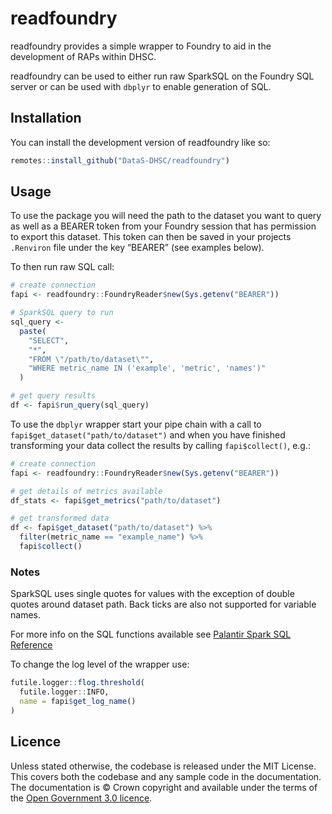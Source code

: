 
<!-- README.md is generated from README.Rmd. Please edit that file -->

# readfoundry

readfoundry provides a simple wrapper to Foundry to aid in the
development of RAPs within DHSC.

readfoundry can be used to either run raw SparkSQL on the Foundry SQL
server or can be used with `dbplyr` to enable generation of SQL.

## Installation

You can install the development version of readfoundry like so:

``` r
remotes::install_github("DataS-DHSC/readfoundry")
```

## Usage

To use the package you will need the path to the dataset you want to
query as well as a BEARER token from your Foundry session that has
permission to export this dataset. This token can then be saved in your
projects `.Renviron` file under the key “BEARER” (see examples below).

To then run raw SQL call:

``` r
# create connection
fapi <- readfoundry::FoundryReader$new(Sys.getenv("BEARER"))

# SparkSQL query to run
sql_query <- 
  paste(
    "SELECT",
    "*",
    "FROM \"/path/to/dataset\"",
    "WHERE metric_name IN ('example', 'metric', 'names')"
  )

# get query results
df <- fapi$run_query(sql_query)
```

To use the `dbplyr` wrapper start your pipe chain with a call to
`fapi$get_dataset("path/to/dataset")` and when you have finished
transforming your data collect the results by calling `fapi$collect()`,
e.g.:

``` r
# create connection
fapi <- readfoundry::FoundryReader$new(Sys.getenv("BEARER"))

# get details of metrics available
df_stats <- fapi$get_metrics("path/to/dataset")

# get transformed data
df <- fapi$get_dataset("path/to/dataset") %>%
  filter(metric_name == "example_name") %>%
  fapi$collect()
```

### Notes

SparkSQL uses single quotes for values with the exception of double
quotes around dataset path. Back ticks are also not supported for
variable names.

For more info on the SQL functions available see [Palantir Spark SQL
Reference](https://www.palantir.com/docs/foundry/transforms-sql/spark-reference/)

To change the log level of the wrapper use:

``` r
futile.logger::flog.threshold(
  futile.logger::INFO,
  name = fapi$get_log_name()
)
```

## Licence

Unless stated otherwise, the codebase is released under the MIT License.
This covers both the codebase and any sample code in the documentation.
The documentation is © Crown copyright and available under the terms of
the [Open Government 3.0
licence](https://www.nationalarchives.gov.uk/doc/open-government-licence/version/3/).
